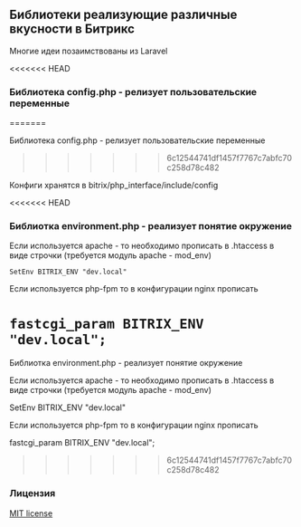 ## Библиотеки реализующие различные вкусности в Битрикс

Многие идеи позаимствованы из Laravel


<<<<<<< HEAD
### Библиотека config.php - релизует пользовательские переменные
=======

Библиотека config.php - релизует пользовательские переменные
>>>>>>> 6c12544741df1457f7767c7abfc70c258d78c482

Конфиги хранятся в bitrix/php_interface/include/config


<<<<<<< HEAD
### Библиотка environment.php - реализует понятие окружение

Если используется apache - то необходимо прописать в .htaccess в виде строчки (требуется модуль apache - mod_env)

```SetEnv BITRIX_ENV "dev.local"```

Если используется php-fpm то в конфигурации nginx прописать

```fastcgi_param BITRIX_ENV "dev.local";```
=======

Библиотка environment.php - реализует понятие окружение

Если используется apache - то необходимо прописать в .htaccess в виде строчки (требуется модуль apache - mod_env)

SetEnv BITRIX_ENV "dev.local"

Если используется php-fpm то в конфигурации nginx прописать

fastcgi_param BITRIX_ENV "dev.local";
>>>>>>> 6c12544741df1457f7767c7abfc70c258d78c482


### Лицензия

[MIT license](http://opensource.org/licenses/MIT)
